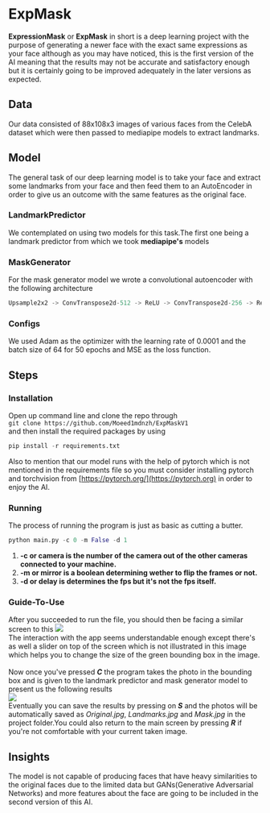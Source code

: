 # ExpMask
**ExpressionMask** or **ExpMask** in short is a deep learning project with the purpose of generating a newer face with the exact same expressions as your face although as you may have noticed, this is the first version of the AI meaning that the results may not be accurate and satisfactory enough but it is certainly going to be improved adequately in the later versions as expected.

## Data
Our data consisted of 88x108x3 images of various faces from the CelebA dataset which were then passed to mediapipe models to extract landmarks.

## Model
The general task of our deep learning model is to take your face and extract some landmarks from your face and then feed them to an AutoEncoder in order to give us an outcome with the same features as the original face.
### LandmarkPredictor
We contemplated on using two models for this task.The first one being a landmark predictor from which we took **mediapipe's** models 
### MaskGenerator
For the mask generator model we wrote a convolutional autoencoder with the following architecture
```python
Upsample2x2 -> ConvTranspose2d-512 -> ReLU -> ConvTranspose2d-256 -> ReLU -> Upsample2x2 -> ConvTranspose2d-256 -> ReLU -> ConvTranspose2d-128 -> ReLU -> ConvTranspose2d-3 -> Tanh
```
### Configs
We used Adam as the optimizer with the learning rate of 0.0001 and the batch size of 64 for 50 epochs and MSE as the loss function. 

## Steps
### Installation
Open up command line  and clone the repo through <br/>
`git clone https://github.com/Moeed1mdnzh/ExpMaskV1` <br/>
and then install the required packages by using
```python
pip install -r requirements.txt
```
Also to mention that our model runs with the help of pytorch which is not mentioned in the requirements file so you must consider installing pytorch and torchvision from [https://pytorch.org/](https://pytorch.org) in order to enjoy the AI.
### Running
The process of running the program is just as basic as cutting a butter.
```python 
python main.py -c 0 -m False -d 1
```
1. **-c or camera is the number of the camera out of the other cameras connected to your machine.**<br/>
2. **-m or mirror is a boolean determining wether to flip the frames or not.** <br/>
3. **-d or delay is determines the fps but it's not the fps itself.**
### Guide-To-Use
After you succeeded to run the file, you should then be facing a similar screen to this
![](https://github.com/Moeed1mdnzh/ExpMaskV1/blob/master/images/PageA.jpg) <br/>
The interaction with the app seems understandable enough except there's as well a slider on top of the screen which is not illustrated in this image which helps you to change the size of the green bounding box in the image.<br/><br/>
Now once you've pressed ***C*** the program takes the photo in the bounding box and is given to the landmark predictor and mask generator model to present us the following results <br/>
![](https://github.com/Moeed1mdnzh/ExpMaskV1/blob/master/images/PageB.jpg)<br/>
Eventually you can save the results by pressing on ***S*** and the photos will be automatically saved as *Original.jpg*, *Landmarks.jpg* and *Mask.jpg* in the project folder.You could also return to the main screen by pressing ***R*** if you're not comfortable with your current taken image.
## Insights
The model is not capable of producing faces that have heavy similarities to the original faces due to the limited data but GANs(Generative Adversarial Networks) and more features about the face are going to be included in the second version of this AI.
